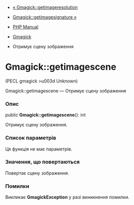 - [« Gmagick::getimageresolution](gmagick.getimageresolution.md)
- [Gmagick::getimagesignature »](gmagick.getimagesignature.md)

- [PHP Manual](index.md)
- [Gmagick](class.gmagick.md)
- Отримує сцену зображення

# Gmagick::getimagescene

(PECL gmagick \>u003d Unknown)

Gmagick::getimagescene — Отримує сцену зображення

### Опис

public **Gmagick::getimagescene**(): int

Отримує сцену зображення.

### Список параметрів

Ця функція не має параметрів.

### Значення, що повертаються

Повертає сцену зображення.

### Помилки

Викликає **GmagickException** у разі виникнення помилки.
